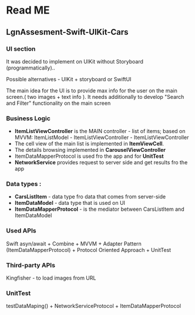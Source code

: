 # Read ME

## LgnAssesment-Swift-UIKit-Cars



### UI section 

It was decided to implement on UIKit without Storyboard (programmatically).. 

Possible alternatives - UIKit + storyboard or SwiftUI

The main idea for the UI is to provide max info for the user on the main screen.( two images + text info ). It needs additionally to develop "Search and Filter" functionality on the main screen



### Business Logic 

- **ItemListViewController** is the MAIN controller - list of items;
  based on MVVM: 
  ItemListModel - ItemListViewController - ItemListViewController
-  The cell view of the main list is implemented in **ItemViewCell**. 
-  The details browsing implemented in **CarouselViewController**
- ItemDataMapperProtocol is used fro the app and for **UnitTest**
-  **NetworkService** provides request to server side and get results fro the app



###  Data types :

-  **CarsListItem** - data type fro data that comes from server-side
-  **ItemDataModel** - data type that is used on UI
-  **ItemDataMapperProtocol** - is the mediator between CarsListItem and ItemDataModel



### Used APIs

Swift asyn/await + Combine + MVVM + Adapter Pattern (ItemDataMapperProtocol) + Protocol Oriented Approach + UnitTest



### Third-party APIs

Kingfisher - to load images from URL



### UnitTest

testDataMaping()  + NetworkServiceProtocol + ItemDataMapperProtocol
